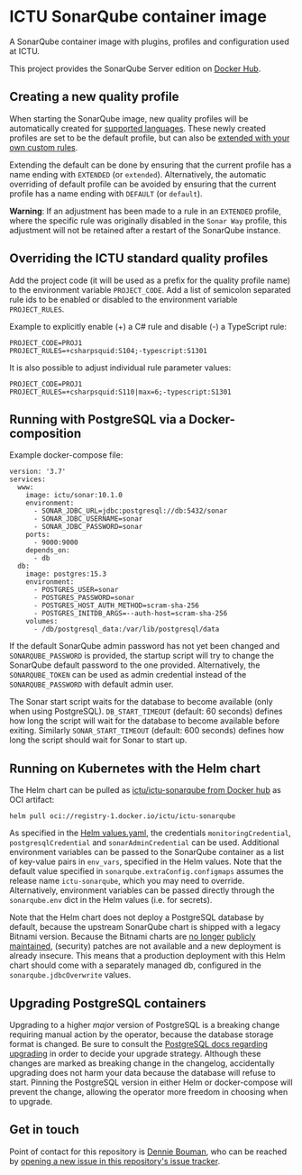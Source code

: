 # ICTU SonarQube container image

A SonarQube container image with plugins, profiles and configuration used at ICTU.

This project provides the SonarQube Server edition on [Docker Hub](https://hub.docker.com/r/ictu/sonar/tags).


## Creating a new quality profile

When starting the SonarQube image, new quality profiles will be automatically created for [supported languages](https://github.com/ICTU/sonar/blob/master/src/config.json).
These newly created profiles are set to be the default profile, but can also be [extended with your own custom rules](https://docs.sonarsource.com/sonarqube/latest/instance-administration/quality-profiles/#extending-a-quality-profile).

Extending the default can be done by ensuring that the current profile has a name ending with `EXTENDED` (or `extended`).
Alternatively, the automatic overriding of default profile can be avoided by ensuring that the current profile has a name ending with `DEFAULT` (or `default`).

**Warning**: If an adjustment has been made to a rule in an `EXTENDED` profile, where the specific rule was originally disabled in the `Sonar Way` profile, this adjustment will not be retained after a restart of the SonarQube instance.


## Overriding the ICTU standard quality profiles

Add the project code (it will be used as a prefix for the quality profile name) to the environment variable `PROJECT_CODE`.
Add a list of semicolon separated rule ids to be enabled or disabled to the environment variable `PROJECT_RULES`.

Example to explicitly enable (+) a C# rule and disable (-) a TypeScript rule:

    PROJECT_CODE=PROJ1
    PROJECT_RULES=+csharpsquid:S104;-typescript:S1301

It is also possible to adjust individual rule parameter values:

    PROJECT_CODE=PROJ1
    PROJECT_RULES=+csharpsquid:S110|max=6;-typescript:S1301


## Running with PostgreSQL via a Docker-composition

Example docker-compose file:

    version: '3.7'
    services:
      www:
        image: ictu/sonar:10.1.0
        environment:
          - SONAR_JDBC_URL=jdbc:postgresql://db:5432/sonar
          - SONAR_JDBC_USERNAME=sonar
          - SONAR_JDBC_PASSWORD=sonar
        ports:
          - 9000:9000
        depends_on:
          - db
      db:
        image: postgres:15.3
        environment:
          - POSTGRES_USER=sonar
          - POSTGRES_PASSWORD=sonar
          - POSTGRES_HOST_AUTH_METHOD=scram-sha-256
          - POSTGRES_INITDB_ARGS=--auth-host=scram-sha-256
        volumes:
          - /db/postgresql_data:/var/lib/postgresql/data


If the default SonarQube admin password has not yet been changed and `SONARQUBE_PASSWORD` is provided, the startup script will try to change the SonarQube default password to the one provided.
Alternatively, the `SONARQUBE_TOKEN` can be used as admin credential instead of the `SONARQUBE_PASSWORD` with default admin user.

The Sonar start script waits for the database to become available (only when using PostgreSQL).
`DB_START_TIMEOUT` (default: 60 seconds) defines how long the script will wait for the database to become available before exiting.
Similarly `SONAR_START_TIMEOUT` (default: 600 seconds) defines how long the script should wait for Sonar to start up.


## Running on Kubernetes with the Helm chart

The Helm chart can be pulled as [ictu/ictu-sonarqube from Docker hub](https://hub.docker.com/r/ictu/ictu-sonarqube/tags) as OCI artifact:
```
helm pull oci://registry-1.docker.io/ictu/ictu-sonarqube
```

As specified in the [Helm values.yaml](https://github.com/ICTU/sonar/blob/master/helm/values.yaml), the credentials `monitoringCredential`, `postgresqlCredential` and `sonarAdminCredential` can be used.
Additional environment variables can be passed to the SonarQube container as a list of key-value pairs in `env_vars`, specified in the Helm values.
Note that the default value specified in `sonarqube.extraConfig.configmaps` assumes the release name `ictu-sonarqube`, which you may need to override.
Alternatively, environment variables can be passed directly through the `sonarqube.env` dict in the Helm values (i.e. for secrets).

Note that the Helm chart does not deploy a PostgreSQL database by default, because the upstream SonarQube chart is shipped with a legacy Bitnami version.
Because the Bitnami charts are [no longer](https://github.com/bitnami/charts/issues/35164) [publicly maintained](https://www.docker.com/blog/broadcoms-new-bitnami-restrictions-migrate-easily-with-docker/), (security) patches are not available and a new deployment is already insecure.
This means that a production deployment with this Helm chart should come with a separately managed db, configured in the `sonarqube.jdbcOverwrite` values.


## Upgrading PostgreSQL containers

Upgrading to a higher _major_ version of PostgreSQL is a breaking change requiring manual action by the operator, because the database storage format is changed.
Be sure to consult the [PostgreSQL docs regarding upgrading](https://www.postgresql.org/docs/current/upgrading.html) in order to decide your upgrade strategy.
Although these changes are marked as breaking change in the changelog, accidentally upgrading does not harm your data because the database will refuse to start.
Pinning the PostgreSQL version in either Helm or docker-compose will prevent the change, allowing the operator more freedom in choosing when to upgrade. 


## Get in touch

Point of contact for this repository is [Dennie Bouman](https://github.com/denniebouman), who can be reached by [opening a new issue in this repository's issue tracker](https://github.com/ICTU/sonar/issues/new).
